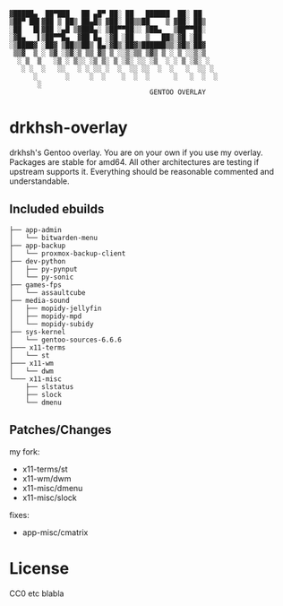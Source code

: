 ```
▓█████▄  ██▀███   ██ ▄█▀ ██░ ██   ██████  ██░ ██
▒██▀ ██▌▓██ ▒ ██▒ ██▄█▒ ▓██░ ██▒▒██    ▒ ▓██░ ██▒
░██   █▌▓██ ░▄█ ▒▓███▄░ ▒██▀▀██░░ ▓██▄   ▒██▀▀██░
░▓█▄   ▌▒██▀▀█▄  ▓██ █▄ ░▓█ ░██   ▒   ██▒░▓█ ░██
░▒████▓ ░██▓ ▒██▒▒██▒ █▄░▓█▒░██▓▒██████▒▒░▓█▒░██▓
 ▒▒▓  ▒ ░ ▒▓ ░▒▓░▒ ▒▒ ▓▒ ▒ ░░▒░▒▒ ▒▓▒ ▒ ░ ▒ ░░▒░▒
  ░ ▒  ▒   ░▒ ░ ▒░░ ░▒ ▒░ ▒ ░▒░ ░░ ░▒  ░ ░ ▒ ░▒░ ░
   ░ ░  ░   ░░   ░ ░ ░░ ░  ░  ░░ ░░  ░  ░   ░  ░░ ░
      ░       ░     ░  ░    ░  ░  ░      ░   ░  ░  ░
       ░
                                   GENTOO OVERLAY
```

drkhsh-overlay
==============
drkhsh's Gentoo overlay.
You are on your own if you use my overlay. Packages are stable for amd64. All
other architectures are testing if upstream supports it.
Everything should be reasonable commented and understandable.

Included ebuilds
----------------
```
├── app-admin
│   └── bitwarden-menu
├── app-backup
│   └── proxmox-backup-client
├── dev-python
│   ├── py-pynput
│   └── py-sonic
├── games-fps
│   └── assaultcube
├── media-sound
│   ├── mopidy-jellyfin
│   ├── mopidy-mpd
│   └── mopidy-subidy
├── sys-kernel
│   └── gentoo-sources-6.6.6
├─── x11-terms
│   └── st
├─── x11-wm
│   └── dwm
└─── x11-misc
    ├── slstatus
    ├── slock
    └── dmenu
```

Patches/Changes
---------------
my fork:
- x11-terms/st
- x11-wm/dwm
- x11-misc/dmenu
- x11-misc/slock

fixes:
- app-misc/cmatrix

# License

CC0 etc blabla
